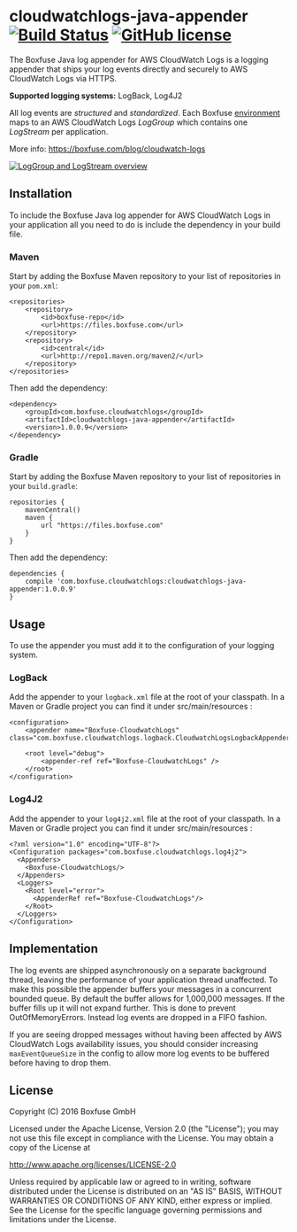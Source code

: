 # cloudwatchlogs-java-appender [![Build Status](https://api.travis-ci.org/boxfuse/cloudwatchlogs-java-appender.svg)](https://travis-ci.org/boxfuse/cloudwatchlogs-java-appender) [![GitHub license](https://img.shields.io/badge/license-Apache%20License%202.0-blue.svg?style=flat)](http://www.apache.org/licenses/LICENSE-2.0)

The Boxfuse Java log appender for AWS CloudWatch Logs is a logging appender that ships your log events directly and securely to AWS CloudWatch Logs via HTTPS.

**Supported logging systems:** LogBack, Log4J2

All log events are *structured* and *standardized*. Each Boxfuse [environment](https://boxfuse.com/docs/environments) maps to an AWS CloudWatch Logs
*LogGroup* which contains one *LogStream* per application.

More info: https://boxfuse.com/blog/cloudwatch-logs

[![LogGroup and LogStream overview](https://boxfuse.com/assets/img/cloudwatch-logs.png)](https://boxfuse.com/blog/cloudwatch-logs) 

## Installation

To include the Boxfuse Java log appender for AWS CloudWatch Logs in your application all you need to do is include the dependency in your build file.

### Maven

Start by adding the Boxfuse Maven repository to your list of repositories in your `pom.xml`:

```
<repositories>
    <repository>
        <id>boxfuse-repo</id>
        <url>https://files.boxfuse.com</url>
    </repository>
    <repository>
        <id>central</id>
        <url>http://repo1.maven.org/maven2/</url>
    </repository>
</repositories>
```

Then add the dependency:

```
<dependency>
    <groupId>com.boxfuse.cloudwatchlogs</groupId>
    <artifactId>cloudwatchlogs-java-appender</artifactId>
    <version>1.0.0.9</version>
</dependency>
```

### Gradle

Start by adding the Boxfuse Maven repository to your list of repositories in your `build.gradle`:

```
repositories {
    mavenCentral()
    maven {
        url "https://files.boxfuse.com"
    }
}
```

Then add the dependency:

```
dependencies {
    compile 'com.boxfuse.cloudwatchlogs:cloudwatchlogs-java-appender:1.0.0.9'
}
```

## Usage

To use the appender you must add it to the configuration of your logging system.

### LogBack

Add the appender to your `logback.xml` file at the root of your classpath. In a Maven or Gradle project you can find it under src/main/resources :

```
<configuration>
    <appender name="Boxfuse-CloudwatchLogs" class="com.boxfuse.cloudwatchlogs.logback.CloudwatchLogsLogbackAppender"/>

    <root level="debug">
        <appender-ref ref="Boxfuse-CloudwatchLogs" />
    </root>
</configuration>
```

### Log4J2

Add the appender to your `log4j2.xml` file at the root of your classpath. In a Maven or Gradle project you can find it under src/main/resources :

```
<?xml version="1.0" encoding="UTF-8"?>
<Configuration packages="com.boxfuse.cloudwatchlogs.log4j2">
  <Appenders>
    <Boxfuse-CloudwatchLogs/>
  </Appenders>
  <Loggers>
    <Root level="error">
      <AppenderRef ref="Boxfuse-CloudwatchLogs"/>
    </Root>
  </Loggers>
</Configuration>
```

## Implementation

The log events are shipped asynchronously on a separate background thread, leaving the performance of your application thread unaffected.
 To make this possible the appender buffers your messages in a concurrent bounded queue. By default the buffer allows for 1,000,000 messages.
 If the buffer fills up it will not expand further. This is done to prevent OutOfMemoryErrors. Instead log events are dropped in a FIFO fashion.
 
 If you are seeing dropped messages without having been affected by AWS CloudWatch Logs availability issues,
 you should consider increasing `maxEventQueueSize` in the config to allow more log events to be buffered before having to drop them.
 
## License

Copyright (C) 2016 Boxfuse GmbH

Licensed under the Apache License, Version 2.0 (the "License"); you may not use this file except in compliance with the License. You may obtain a copy of the License at

http://www.apache.org/licenses/LICENSE-2.0

Unless required by applicable law or agreed to in writing, software distributed under the License is distributed on an "AS IS" BASIS, WITHOUT WARRANTIES OR CONDITIONS OF ANY KIND, either express or implied. See the License for the specific language governing permissions and limitations under the License.